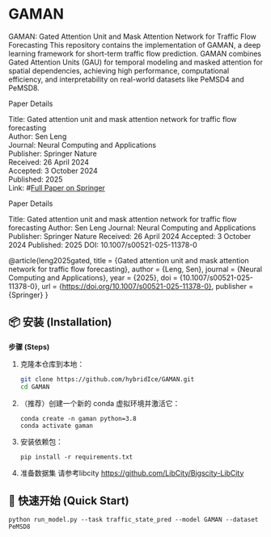 # GAMAN
GAMAN: Gated Attention Unit and Mask Attention Network for Traffic Flow Forecasting
This repository contains the implementation of GAMAN, a deep learning framework for short-term traffic flow prediction. GAMAN combines Gated Attention Units (GAU) for temporal modeling and masked attention for spatial dependencies, achieving high performance, computational efficiency, and interpretability on real-world datasets like PeMSD4 and PeMSD8.

Paper Details

Title: Gated attention unit and mask attention network for traffic flow forecasting  
Author: Sen Leng  
Journal: Neural Computing and Applications  
Publisher: Springer Nature  
Received: 26 April 2024  
Accepted: 3 October 2024  
Published: 2025  
Link: #[Full Paper on Springer](https://link.springer.com/article/10.1007/s00521-025-11378-0)

Paper Details

Title: Gated attention unit and mask attention network for traffic flow forecasting
Author: Sen Leng
Journal: Neural Computing and Applications
Publisher: Springer Nature
Received: 26 April 2024
Accepted: 3 October 2024
Published: 2025
DOI: 10.1007/s00521-025-11378-0


@article{leng2025gated,
  title = {Gated attention unit and mask attention network for traffic flow forecasting},
  author = {Leng, Sen},
  journal = {Neural Computing and Applications},
  year = {2025},
  doi = {10.1007/s00521-025-11378-0},
  url = {https://doi.org/10.1007/s00521-025-11378-0},
  publisher = {Springer}
}

## 📦 安装 (Installation)


**步骤 (Steps)**
1.  克隆本仓库到本地：
    ```bash
    git clone https://github.com/hybridIce/GAMAN.git
    cd GAMAN
    ```

2.  （推荐）创建一个新的 conda 虚拟环境并激活它：
    ```
    conda create -n gaman python=3.8
    conda activate gaman
    ```


3.  安装依赖包：
    ```
    pip install -r requirements.txt
    ```
4.  准备数据集
    请参考libcity  https://github.com/LibCity/Bigscity-LibCity
## 🚀 快速开始 (Quick Start)


    python run_model.py --task traffic_state_pred --model GAMAN --dataset PeMSD8

